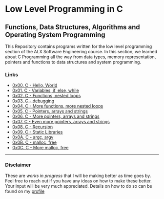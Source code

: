 # Low Level Programming in C
## Functions, Data Structures, Algorithms and Operating System Programming

This Repository contains programs written for the low level programming section of the ALX Software Engineering course. In this section, we learned about C Programming all the way from data types, memory representation, pointers and functions to data structures and system programming.

### Links
- [0x00. C - Hello, World](https://github.com/MuzikayiseKhuzwayo/alx-low_level_programming/tree/master/0x00-hello_world)
- [0x01. C - Variables, if, else, while](https://github.com/MuzikayiseKhuzwayo/alx-low_level_programming/tree/master/0x01-variables_if_else_while)
- [0x02. C - Functions, nested loops](https://github.com/MuzikayiseKhuzwayo/alx-low_level_programming/tree/master/0x02-functions_nested_loops)
- [0x03. C - debugging](https://github.com/MuzikayiseKhuzwayo/alx-low_level_programming/tree/master/0x03-debugging)
- [0x04. C - More functions, more nested loops](https://github.com/MuzikayiseKhuzwayo/alx-low_level_programming/tree/master/0x04-more_functions_nested_loops)
- [0x05. C - Pointers, arrays and strings](https://github.com/MuzikayiseKhuzwayo/alx-low_level_programming/tree/master/0x05-pointers_arrays_strings)
- [0x06. C - More pointers, arrays and strings](https://github.com/MuzikayiseKhuzwayo/alx-low_level_programming/tree/master/0x06-pointers_arrays_strings)
- [0x07. C - Even more pointers, arrays and strings](https://github.com/MuzikayiseKhuzwayo/alx-low_level_programming/tree/master/0x07-pointers_arrays_strings)
- [0x08. C - Recursion](https://github.com/MuzikayiseKhuzwayo/alx-low_level_programming/tree/master/0x08-recursion)
- [0x09. C - Static Libraries](https://github.com/MuzikayiseKhuzwayo/alx-low_level_programming/tree/master/0x09-static_libraries)
- [0x0A. C - argc, argv](https://github.com/MuzikayiseKhuzwayo/alx-low_level_programming/tree/master/0x0A-argc_argv)
- [0x0B. C - malloc, free](https://github.com/MuzikayiseKhuzwayo/alx-low_level_programming/tree/master/0x0B-malloc_free)
- [0x0C. C - More malloc, free](https://github.com/MuzikayiseKhuzwayo/alx-low_level_programming/tree/master/0x0C-more_malloc_free)

---
### Disclaimer
These are *works in progress* that I will be making better as time goes by. Feel free to reach out if you have any ideas on how to make these better. Your input will be very much appreciated. Details on how to do so can be found on my [profile](https://github.com/MuzikayiseKhuzwayo)
